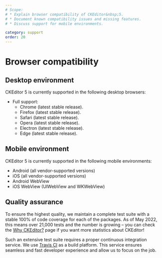 ```yaml
---
# Scope:
# * Explain browser compatibility of CKEditor&nbsp;5.
# * Document known compatibility issues and missing features.
# * Discuss support for mobile environments.

category: support
order: 20
---
```


# Browser compatibility

## Desktop environment

CKEditor&nbsp;5 is currently supported in the following desktop browsers:

* Full support:
	* Chrome (latest stable release).
	* Firefox (latest stable release).
	* Safari (latest stable release).
	* Opera (latest stable release).
	* Electron (latest stable release).
	* Edge (latest stable release).

## Mobile environment

CKEditor&nbsp;5 is currently supported in the following mobile environments:

* Android (all vendor-supported versions)
* iOS (all vendor-supported versions)
* Android WebView
* iOS WebView (UIWebView and WKWebView)

## Quality assurance

To ensure the highest quality, we maintain a complete test suite with a stable 100% of code coverage for each of the packages. As of May 2022, this means over 21,000 tests and the number is growing &ndash; you can check the [Why CKEditor?](https://ckeditor.com/why-ckeditor/) page if you want more statistics about CKEditor!

Such an extensive test suite requires a proper continuous integration service. We use [Travis CI](https://travis-ci.com/) as a build platform. This service ensures seamless and fast developer experience and allow us to focus on the job.
